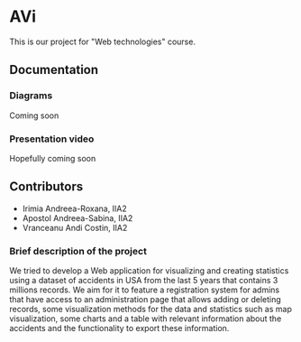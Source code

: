 # AVi
This is our project for "Web technologies" course.

## Documentation

### Diagrams
Coming soon

### Presentation video
Hopefully coming soon

## Contributors
 - Irimia Andreea-Roxana, IIA2
 - Apostol Andreea-Sabina, IIA2
 - Vranceanu Andi Costin, IIA2

### Brief description of the project
We tried to develop a Web application for visualizing and creating statistics using a dataset of accidents in USA from the last 5 years that contains 3 millions records.
We aim for it to feature a registration system for admins that have access to an administration page that allows adding or deleting records, some visualization methods for the data and statistics such as map visualization, 
some charts and a table with relevant information about the accidents and the functionality to export these information.
